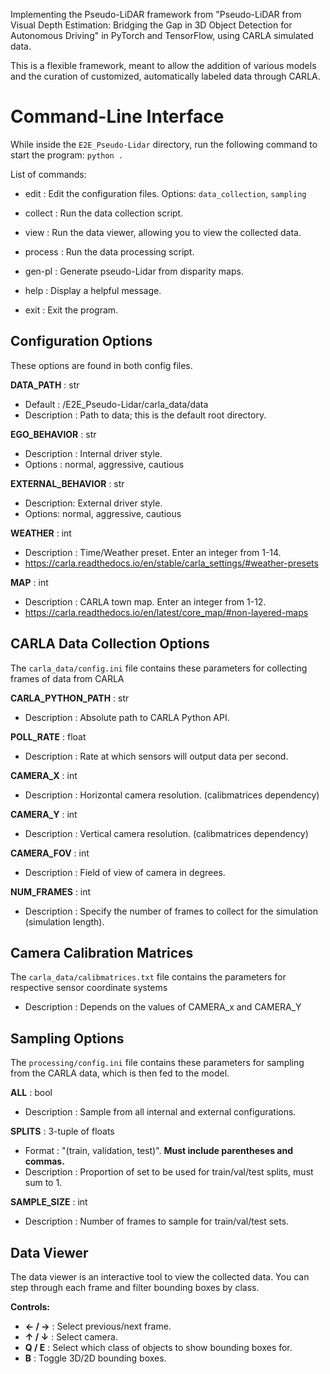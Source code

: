 Implementing the Pseudo-LiDAR framework from "Pseudo-LiDAR from Visual Depth Estimation:
Bridging the Gap in 3D Object Detection for Autonomous Driving" in PyTorch and TensorFlow, 
using CARLA simulated data.

This is a flexible framework, meant to allow the addition of various models and the curation of customized, 
automatically labeled data through CARLA.
# Command-Line Interface
While inside the `E2E_Pseudo-Lidar` directory, run the following command to start the program:
`python .`

List of commands:
- edit : Edit the configuration files. Options: `data_collection`, `sampling`
- collect : Run the data collection script.
- view : Run the data viewer, allowing you to view the collected data.
- process : Run the data processing script.
- gen-pl : Generate pseudo-Lidar from disparity maps.

- help : Display a helpful message.
- exit : Exit the program.

## Configuration Options
These options are found in both config files.

**DATA_PATH** : str 
- Default : /E2E_Pseudo-Lidar/carla_data/data
- Description : Path to data; this is the default root directory.

**EGO_BEHAVIOR** : str
- Description : Internal driver style.
- Options : normal, aggressive, cautious

**EXTERNAL_BEHAVIOR** : str
- Description: External driver style.
- Options: normal, aggressive, cautious

**WEATHER** : int
- Description : Time/Weather preset. Enter an integer from 1-14.
- https://carla.readthedocs.io/en/stable/carla_settings/#weather-presets

**MAP** : int
- Description : CARLA town map. Enter an integer from 1-12.
- https://carla.readthedocs.io/en/latest/core_map/#non-layered-maps

## CARLA Data Collection Options
The `carla_data/config.ini` file contains these parameters for collecting frames of data from CARLA

**CARLA_PYTHON_PATH** : str
- Description : Absolute path to CARLA Python API.

**POLL_RATE** : float
- Description : Rate at which sensors will output data per second.

**CAMERA_X** : int
- Description : Horizontal camera resolution. (calibmatrices dependency)

**CAMERA_Y** : int
- Description : Vertical camera resolution. (calibmatrices dependency)

**CAMERA_FOV** : int
- Description : Field of view of camera in degrees.

**NUM_FRAMES** : int
- Description : Specify the number of frames to collect for the simulation (simulation length).

## Camera Calibration Matrices
The `carla_data/calibmatrices.txt` file contains the parameters for respective sensor coordinate systems
- Description : Depends on the values of CAMERA_x and CAMERA_Y

## Sampling Options
The `processing/config.ini` file contains these parameters for sampling from the CARLA data, which is then fed to the model. 

**ALL** : bool
- Description : Sample from all internal and external configurations.

**SPLITS** : 3-tuple of floats
- Format : "(train, validation, test)". **Must include parentheses and commas.**
- Description : Proportion of set to be used for train/val/test splits, must sum to 1.

**SAMPLE_SIZE** : int
- Description : Number of frames to sample for train/val/test sets.

## Data Viewer
The data viewer is an interactive tool to view the collected data. You can step through each frame and filter bounding boxes by class.

**Controls:**
- **← / →** : Select previous/next frame.
- **↑ / ↓** : Select camera.
- **Q / E** : Select which class of objects to show bounding boxes for.
- **B**     : Toggle 3D/2D bounding boxes.